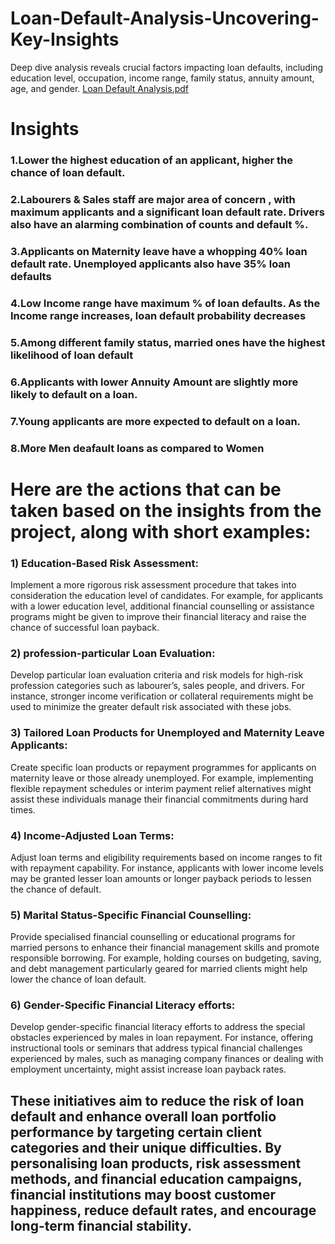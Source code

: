 # Loan-Default-Analysis-Uncovering-Key-Insights
Deep dive analysis reveals crucial factors impacting loan defaults, including education level, occupation, income range, family status, annuity amount, age, and gender.
[Loan Default Analysis.pdf](https://github.com/KundanMooo/Loan-Default-Analysis-Uncovering-Key-Insights/files/11684029/Loan.Default.Analysis.pdf)
# Insights
### 1.Lower the highest education of an applicant, higher the chance of loan default. 
 
### 2.Labourers & Sales staff are major area of concern , with maximum applicants and a significant loan default rate. Drivers also have an alarming combination of counts and default %.
 
### 3.Applicants on Maternity leave have a whopping 40% loan default rate. Unemployed applicants also have 35% loan defaults
 
### 4.Low Income range have maximum % of loan defaults. As the Income range increases, loan default probability decreases

### 5.Among different family status, married ones have the highest likelihood of loan default

### 6.Applicants with lower Annuity Amount are slightly more likely to default on a loan.

### 7.Young applicants are more expected to default on a loan.

### 8.More Men deafault loans as compared to Women

# Here are the actions that can be taken based on the insights from the project, along with short examples:

### 1)	Education-Based Risk Assessment: 
Implement a more rigorous risk assessment procedure that takes into consideration the education level of candidates. For example, for applicants with a lower education level, additional financial counselling or assistance programs might be given to improve their financial literacy and raise the chance of successful loan payback.

### 2)	profession-particular Loan Evaluation: 
Develop particular loan evaluation criteria and risk models for high-risk profession categories such as labourer’s, sales people, and drivers. For instance, stronger income verification or collateral requirements might be used to minimize the greater default risk associated with these jobs.

### 3)	Tailored Loan Products for Unemployed and Maternity Leave Applicants: 
Create specific loan products or repayment programmes for applicants on maternity leave or those already unemployed. For example, implementing flexible repayment schedules or interim payment relief alternatives might assist these individuals manage their financial commitments during hard times.

### 4)	Income-Adjusted Loan Terms: 
Adjust loan terms and eligibility requirements based on income ranges to fit with repayment capability. For instance, applicants with lower income levels may be granted lesser loan amounts or longer payback periods to lessen the chance of default.

### 5)	Marital Status-Specific Financial Counselling: 
Provide specialised financial counselling or educational programs for married persons to enhance their financial management skills and promote responsible borrowing. For example, holding courses on budgeting, saving, and debt management particularly geared for married clients might help lower the chance of loan default.

### 6)	Gender-Specific Financial Literacy efforts: 
Develop gender-specific financial literacy efforts to address the special obstacles experienced by males in loan repayment. For instance, offering instructional tools or seminars that address typical financial challenges experienced by males, such as managing company finances or dealing with employment uncertainty, might assist increase loan payback rates.


## These initiatives aim to reduce the risk of loan default and enhance overall loan portfolio performance by targeting certain client categories and their unique difficulties. By personalising loan products, risk assessment methods, and financial education campaigns, financial institutions may boost customer happiness, reduce default rates, and encourage long-term financial stability.








